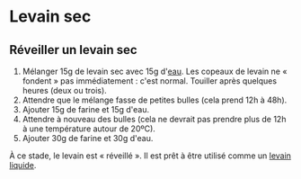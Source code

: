 # Levain sec

## Réveiller un levain sec

1. Mélanger 15g de levain sec avec 15g d'[eau](eau.md). Les copeaux de levain ne « fondent »
   pas immédiatement : c'est normal. Touiller après quelques heures (deux ou trois).
2. Attendre que le mélange fasse de petites bulles (cela prend 12h à 48h).
3. Ajouter 15g de farine et 15g d'eau.
4. Attendre à nouveau des bulles (cela ne devrait pas prendre plus de 12h à une température
   autour de 20ºC).
5. Ajouter 30g de farine et 30g d'eau.

À ce stade, le levain est « réveillé ». Il est prêt à être utilisé comme un
[levain liquide](levain-entretien.md).
